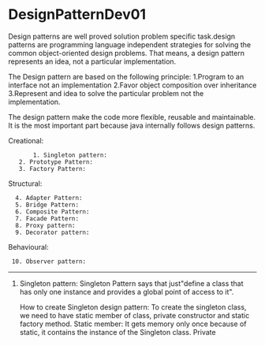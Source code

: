 # DesignPatternDev01
Design patterns are well proved solution problem specific task.design patterns are programming language independent strategies 
for solving the common object-oriented design problems. That means, a design pattern represents an idea, not a particular implementation.

The Design pattern are based on the following principle:
 1.Program to an interface not an implementation
 2.Favor object composition over inheritance
 3.Represent and idea to solve the particular problem not the implementation.
 
The design pattern make the code more flexible, reusable and maintainable. It is the most important part because java internally follows design patterns. 
 
  Creational:
  
           1. Singleton pattern:
 	   2. Prototype Pattern:
  	   3. Factory Pattern:
 
  Structural:
  
	  4. Adapter Pattern:
	  5. Bridge Pattern:
	  6. Composite Pattern:
 	  7. Facade Pattern:
 	  8. Proxy pattern:
 	  9. Decorator pattern: 
  
   Behavioural: 
   
 	 10. Observer pattern: 
  
 ----------------------------------------------------------------------------------------------------------------------------------------------------------- 
  
1. Singleton pattern: Singleton Pattern says that just"define a class that has only one instance and provides a global point of access to it".
	
	How to create Singleton design pattern:	To create the singleton class, we need to have static member of class, private constructor and static factory method.
	Static member: It gets memory only once because of static, it contains the instance of the Singleton class.
	Private constructor: It will prevent to instantiate the Singleton class from outside the class.
	Static factory method: This provides the global point of access to the Singleton object and returns the instance to the caller.
	
	Advantage: Saves memory because object is not created for every request. Only single instance is reused again and again.
	
	Usage of Singleton design pattern: 
    Singleton pattern is mostly used in multi-threaded and database applications. It is used in logging, caching, thread pools, configuration settings etc.
	
	Example: We can create JDBC singleton class. So rather than creating the new object of DAO classes if we create a single instances we can use for insert/delete/update/read.
------------------------------------------------------------------------------------------------------------------------------------------------------------------------
2. Prototype pattern:  prototype pattern says cloning of an existing object rather than creating of an new one  and can also be customized as per requirements.
   
   Advnatages:
 	It reduces the need of sub-classing
 	It hide complexities of creating objects.
 	It lets you add remove objects at runtime.
 
 Usage of Prototype Pattern:

	When the classes are instantiated at runtime.
	When the cost of creating an object is expensive or complicated.
	When you want to keep the number of classes in an application minimum.
 --------------------------------------------------------------------------------------------------------------------------------------------------------------------
 3. Factory pattern:A Factory Pattern or Factory Method Pattern says that just define an interface or abstract class for creating an object  but let the subclasses decide which class to instantiate. 
	In other words, subclasses are responsible to create the instance of the class.	Advantages: Allow the subclasses to choose the type of objects to create.
	loose coupling system instead to bind class specific implementation.
	Advantage of Factory Design Pattern

	Factory Method Pattern allows the sub-classes to choose the type of objects to create.
	It promotes the loose-coupling by eliminating the need to bind application-specific classes into the code. That means the code interacts solely with the resultant interface or abstract class, so that it will work with any classes that implement that interface or that extends that abstract class.
	
	Usage of Factory Design Pattern:
	When a class doesn't know what sub-classes will be required to create
	When a class wants that its sub-classes specify the objects to be created.
	When the parent classes choose the creation of objects to its sub-classes.
------------------------------------------------------------------------------------------------------------------------------------------------------------------
 4. Adpater Pattern: An Adapter Pattern says that just "converts the interface of a class into another interface that a client wants".In other words, to provide
   the interface according to client requirement while using the services of a class with a different interface.The Adapter Pattern is also known as Wrapper.
   
   Advantage of Adapter Pattern
	It allows two or more previously incompatible objects to interact.
	It allows reusability of existing functionality.
	Usage of Adapter pattern:
	It is used:
	When an object needs to utilize an existing class with an incompatible interface.
	When you want to create a reusable class that cooperates with classes which don't have compatible interfaces.
	When you want to create a reusable class that cooperates with classes which don't have compatible interfaces.
	
	There are the following specifications for the adapter pattern:
	Target Interface: This is the desired interface class which will be used by the clients.
	Adapter class: This class is a wrapper class which implements the desired target interface and modifies the specific request available from the 
	Adaptee class.
	Adaptee class: This is the class which is used by the Adapter class to reuse the existing functionality and modify them for desired use.
	Client: This class will interact with the Adapter class.
---------------------------------------------------------------------------------------------------------------------------------------------------------------
5. Birdge Design Pattern: decouple the functional abstraction from implementation that two can very independently. Separation of the 
   implementation from the interface.
	Advantage of Bridge Pattern:
	It enables the separation of implementation from the interface.
	It improves the extensibility.
	It allows the hiding of implementation details from the client.
	
	Usage of Bridge Pattern:
	When you don't want a permanent binding between the functional abstraction and its implementation.
	When both the functional abstraction and its implementation need to extended using sub-classes.
Example: suppose one interface DrawApi (one interface drawCircle)---RedCircle and GreenCircle Implements DrawApi
						another one abstract method shape(invoke drawApi, draw method)----Circle shape extends this method.
						The final goal is to color the shape either RED and GREEN
						so here DrawApi and Shape are two interface where drawApi contains the color method and Shape contains the (circle,rectangle etc)
                        so we need make bridge between DrawApi and shape. Here in the shape we invoke drawApi.
-------------------------------------------------------------------------------------------------------------------------------------------------
6. Composite pattern: Composite pattern is used where we need to treat a group of objects in similar way as a single object. 
                      Composite pattern composes objects in term of a tree structure to represent part as well as whole hierarchy	
                      Elements used in Composite Pattern:

Let's see the 4 elements of composte pattern.
1) Component
Declares interface for objects in composition.
Implements default behavior for the interface common to all classes as appropriate.
Declares an interface for accessing and managing its child components.
2) Leaf
Represents leaf objects in composition. A leaf has no children.
Defines behavior for primitive objects in the composition.
3) Composite
Defines behavior for components having children.
Stores child component.
Implements child related operations in the component interface.
4) Client
Manipulates objects in the composition through the component interface.
------------------------------------------------------------------------------------------------------------
7. Facade Design Pattern: Facade pattern hides the complexities of the system and provides an interface to the client using which the client can access the system. 
	This type of design pattern comes under structural pattern as this pattern adds an interface to existing system to hide its complexities.
	Facade Pattern says that just "just provide a unified and simplified interface to a set of interfaces in a subsystem, 
	therefore it hides the complexities of the subsystem from the client".
	In other words, Facade Pattern describes a higher-level interface that makes the sub-system easier to use*/
-----------------------------------------------------------------------------------------------------------------------------------
8. observer pattern:
  
    Observer pattern is used when there is one-to-many relationship between objects such as if one object is modified, 
	its dependent objects are to be notified automatically.	Observer pattern falls under behavioral pattern category.
	Implementation 	Observer pattern uses three actor classes. Subject, Observer and Client. 
	Subject is an object having methods to attach and detach observers to a client object. 
	We have created an abstract class Observer and a concrete class Subject that is extending class Observer.
---------------------------------------------------------------------------------------------------------------------
9. Proxy Design Pattern:
	 proxy means object representing another objects
	 
	 provides the controlling for accessing the original objects.
	 we can perform many operations like hinding the informaiton of orinignal objects, on demand loading.
	 
	 
	 consider a situation where there is a multiple database call to extract huge size image. Since this is an expensive operation so here
	 we use proxy pattern which would create multiple proxie's and point to the huge size of memory consuming object for further processing
	 The real object gets created only when a client first request/accessing the objects and after that we can just refer to the proxy to resuse
	 the objects.This avoids the duplication of the objects and hence saving memory.
	 we need to use java.lang.proxy.reflectProxy: that provide the invocation handler and we need implement invoke method. That means any request come
	 that comes to invoke method if the object is there then retrieve from there no to hit the database.
---------------------------------------------------------------------------------------------------------------------------------------	 
10. Decorator Pattern:
  Decorator pattern allows a user to add new functionality to an existing object without altering its structure. 
  In other words, The Decorator Pattern uses composition instead of inheritance to extend the functionality of an object at runtime.

	Advantage of Decorator Pattern
	
	It provides greater flexibility than static inheritance.
	It enhances the extensibility of the object, because changes are made by coding new classes.
	It simplifies the coding by allowing you to develop a series of functionality from targeted classes instead of coding all of the behavior into the object.
	
	Usage of Decorator Pattern
	
	It is used:
	
	When you want to transparently and dynamically add responsibilities to objects without affecting other objects.
	When you want to add responsibilities to an object that you may want to change in future.
	Extending functionality by sub-classing is no longer practical.
  
